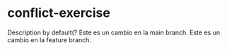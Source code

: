 # conflict-exercise
Description by default(?
Este es un cambio en la main branch.
Este es un cambio en la feature branch.